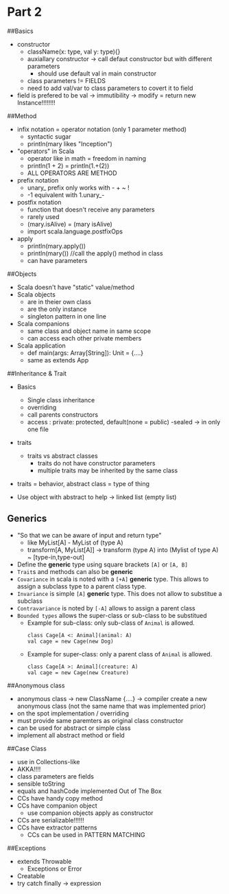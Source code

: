 # Part 2

##Basics
- constructor
    - className(x: type, val y: type){}
    - auxiallary constructor -> call defaut constructor but with different parameters
        - should use default val in main constructor
    - class parameters != FIELDS
    - need to add val/var to class parameters to covert it to field
- field is prefered to be val -> immutibility -> modify = return new Instance!!!!!!!!

##Method
- infix notation = operator notation (only 1 parameter method)
    - syntactic sugar
    - println(mary likes "Inception")
- "operators" in Scala
    - operator like in math = freedom in naming
    - println(1 + 2) = println(1.+(2))
    - ALL OPERATORS ARE METHOD
- prefix notation
    - unary_ prefix only works with - + ~ !
    -  -1 equivalent with 1.unary_-
- postfix notation
    - function that doesn't receive any parameters
    - rarely used
    - (mary.isAlive) = (mary isAlive)
    - import scala.language.postfixOps
- apply
    - println(mary.apply())
    - println(mary()) //call the apply() method in class
    - can have parameters

##Objects
- Scala doesn't have "static" value/method
- Scala objects
    - are in theier own class
    - are the only instance
    - singleton pattern in one line
- Scala companions
    - same class and object name in same scope
    - can access each other private members
- Scala application
    - def main(args: Array[String]): Unit = {....}
    - same as extends App
   
##Inheritance & Trait
- Basics
    - Single class inheritance
    - overriding
    - call parents constructors
    - access : private: protected, default(none = public)
    -sealed -> in only one file
    
- traits
    - traits vs abstract classes
         - traits do not have constructor parameters
         - multiple traits may be inherited by the same class
- traits = behavior, abstract class = type of thing
- Use object with abstract to help -> linked list (empty list)  

## Generics
- "So that we can be aware of input and return type"
    - like MyList[A] - MyList of (type A)
    - transform[A, MyList[A]] -> transform (type A) into (Mylist of type A) ~ [type-in,type-out]
- Define the **generic** type using square brackets `[A]` or `[A, B]`
- `Trait`s and methods can also be **generic**
- `Covariance` in scala is noted with a `[+A]` **generic** type. This allows to assign a subclass type to a parent class type.
- `Invariance` is simple `[A]` **generic** type. This does not allow to substitue a subclass
- `Contravariance` is noted by `[-A]` allows to assign a parent class
- `Bounded types` allows the super-class or sub-class to be substitued
    - Example for sub-class: only sub-class of `Animal` is allowed.
        ```
        class Cage[A <: Animal](animal: A)
        val cage = new Cage(new Dog)
        ```
    - Example for super-class: only a parent class of `Animal` is allowed.
        ```
        class Cage[A >: Animal](creature: A)
        val cage = new Cage(new Creature)
        ```
 ##Anonymous class
- anonymous class -> new ClassName {....} -> compiler create a new anonymous class (not the same name that was implemented prior)
- on the spot implementation / overriding
- must provide same paremters as original class constructor
- can be used for abstract or simple class
- implement all abstract method or field

##Case Class
- use in Collections-like
- AKKA!!!!
- class parameters are fields
- sensible toString
- equals and hashCode implemented Out of The Box
- CCs have handy copy method
- CCs have companion object 
    - use companion objects apply as constructor
- CCs are serializable!!!!!!
- CCs have extractor patterns
    - CCs can be used in PATTERN MATCHING

##Exceptions
- extends Throwable
    - Exceptions or Error
- Creatable
- try catch finally -> expression


    
  